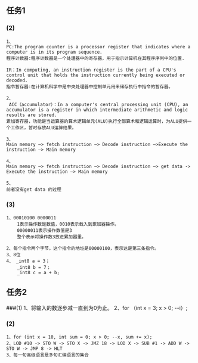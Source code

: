 ## 任务1
### (2)
    1、
    PC:The program counter is a processor register that indicates where a computer is in its program sequence.
    程序计数器:程序计数器是一个处理器中的寄存器，用于指示计算机在其程序序列中的位置.
    
    IR：In computing, an instruction register is the part of a CPU's control unit that holds the instruction currently being executed or decoded.
    指令暂存器:在计算机科学中是中央处理器中控制单元用来储存执行中指令的暂存器。

    2、
     ACC（accumulator）：In a computer's central processing unit (CPU), an accumulator is a register in which intermediate arithmetic and logic results are stored.
    累加寄存器，功能是当运算器的算术逻辑单元(ALU)执行全部算术和逻辑运算时，为ALU提供一个工作区，暂时存放ALU运算结果。

    3、
    Main memory –> fetch instruction –> Decode instruction –>Execute the instruction –> Main memory

    4、
    Main memory –> fetch instruction –> Decode instruction –> get data -> Execute the instruction –> Main memory

    5、
    前者没有get data 的过程


### (3)
    1、00010100 0000011
        1表示操作数是数值，0010表示载入到累加器操作。
        00000011表示操作数值是3
        整个表示将操作数3放进累加器里。

    2、每个指令两个字节，这个指令的地址是00000100，表示这是第三条指令。
    3、8位
    4、 _int8 a = 3；
        _int8 b = 7；
        _int8 c = a + b;
        
## 任务2
###(1)
    1、将输入的数逐步减一直到为0为止。
    2、for （int x = 3; x > 0; --i）;
### (2)
    1、for (int x = 10, int sum = 0; x > 0; --x, sum += x);
    2、LOD #10 -> STO W -> STO X -> JMZ 18 -> LOD X -> SUB #1 -> ADD W -> STO W -> JMP 8 -> HLT
    3、每一句高级语言是多句汇编语言的集合

